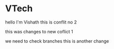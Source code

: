 # VTech

hello I'm Vishath
this is conflit no 2

this was changes to new coflict 1

we need to check branches
this is another change